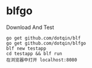 # blfgo
Download And Test

    go get github.com/dotqin/blf
    go get github.com/dotqin/blfgo
    blf new testapp
    cd testapp && blf run
    在浏览器中打开 localhost:8080
